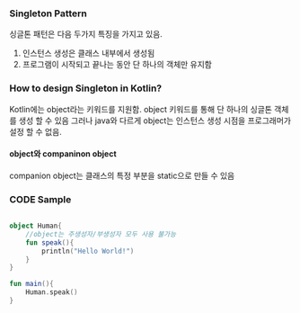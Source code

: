 ### Singleton Pattern

싱글톤 패턴은 다음 두가지 특징을 가지고 있음.

1. 인스턴스 생성은 클래스 내부에서 생성됨
2. 프로그램이 시작되고 끝나는 동안 단 하나의 객체만 유지함

### How to design Singleton in Kotlin?

Kotlin에는 object라는 키워드를 지원함. object 키워드를 통해 단 하나의 싱글톤 객체를 생성 할 수 있음
그러나 java와 다르게 object는 인스턴스 생성 시점을 프로그래머가 설정 할 수 없음.

#### object와 companinon object

companion object는 클래스의 특정 부분을 static으로 만들 수 있음

### CODE Sample

```kotlin

object Human{
    //object는 주생성자/부생성자 모두 사용 불가능
    fun speak(){
        println("Hello World!")
    }
}

fun main(){
 	Human.speak()
}

```
